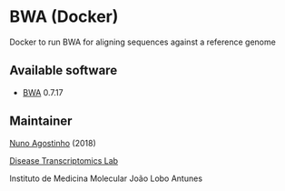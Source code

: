 # BWA (Docker)
Docker to run BWA for aligning sequences against a reference genome

## Available software
- [BWA](http://bio-bwa.sourceforge.net) 0.7.17

## Maintainer
[Nuno Agostinho](mailto:nunodanielagostinho@gmail.com) (2018)

[Disease Transcriptomics Lab](http://imm.medicina.ulisboa.pt/group/compbio/)

Instituto de Medicina Molecular João Lobo Antunes